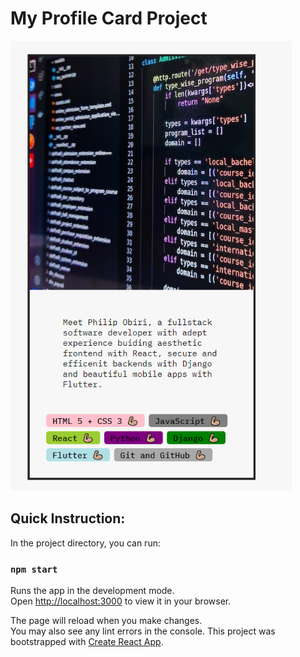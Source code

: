 # My Profile Card Project

<img src="./profile.PNG" width=450>

## Quick Instruction:

In the project directory, you can run:

### `npm start`

Runs the app in the development mode.\
Open [http://localhost:3000](http://localhost:3000) to view it in your browser.

The page will reload when you make changes.\
You may also see any lint errors in the console.
This project was bootstrapped with [Create React App](https://github.com/facebook/create-react-app).
